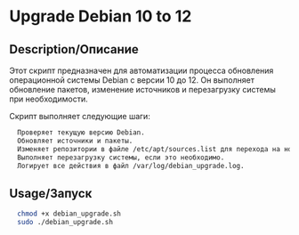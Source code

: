 # Upgrade Debian 10 to 12
## Description/Описание
Этот скрипт предназначен для автоматизации процесса обновления операционной системы Debian с версии 10 до 12. Он выполняет обновление пакетов, изменение источников и перезагрузку системы при необходимости.

Скрипт выполняет следующие шаги:
```html
  Проверяет текущую версию Debian.
  Обновляет источники и пакеты.
  Изменяет репозитории в файле /etc/apt/sources.list для перехода на новую версию.
  Выполняет перезагрузку системы, если это необходимо.
  Логирует все действия в файл /var/log/debian_upgrade.log.
```
## Usage/Запуск
```bash
  chmod +x debian_upgrade.sh
  sudo ./debian_upgrade.sh
```
